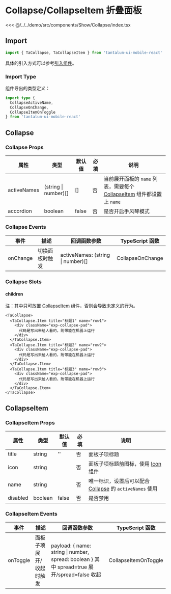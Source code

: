 # Collapse/CollapseItem 折叠面板

<CodeDemo name="Collapse">

<<< @/../../demo/src/components/Show/Collapse/index.tsx

</CodeDemo>

## Import

```js
import { TaCollapse, TaCollapseItem } from 'tantalum-ui-mobile-react'
```

具体的引入方式可以参考[引入组件](../guide/import.md)。

### Import Type

组件导出的类型定义：

```ts
import type {
  CollapseActiveName,
  CollapseOnChange,
  CollapseItemOnToggle
} from 'tantalum-ui-mobile-react'
```

## Collapse

### Collapse Props

| 属性        | 类型                 | 默认值 | 必填 | 说明                                                                                                |
| ----------- | -------------------- | ------ | ---- | --------------------------------------------------------------------------------------------------- |
| activeNames | (string \| number)[] | []     | 否   | 当前展开面板的 `name` 列表，需要每个 [CollapseItem](./Collapse.md#collapseitem) 组件都设置上 `name` |
| accordion   | boolean              | false  | 否   | 是否开启手风琴模式                                                                                  |

### Collapse Events

| 事件     | 描述           | 回调函数参数                      | TypeScript 函数  |
| -------- | -------------- | --------------------------------- | ---------------- |
| onChange | 切换面板时触发 | activeNames: (string \| number)[] | CollapseOnChange |

### Collapse Slots

#### children

注：其中只可放置 [CollapseItem](./Collapse.md#collapseitem-折叠面板子项) 组件，否则会导致未定义的行为。

```tsx
<TaCollapse>
  <TaCollapse.Item title="标题1" name="row1">
    <div className="exp-collapse-pad">
      代码是写出来给人看的，附带能在机器上运行
    </div>
  </TaCollapse.Item>
  <TaCollapse.Item title="标题2" name="row2">
    <div className="exp-collapse-pad">
      代码是写出来给人看的，附带能在机器上运行
    </div>
  </TaCollapse.Item>
  <TaCollapse.Item title="标题3" name="row3">
    <div className="exp-collapse-pad">
      代码是写出来给人看的，附带能在机器上运行
    </div>
  </TaCollapse.Item>
</TaCollapse>
```

## CollapseItem

### CollapseItem Props

| 属性     | 类型    | 默认值 | 必填 | 说明                                                                              |
| -------- | ------- | ------ | ---- | --------------------------------------------------------------------------------- |
| title    | string  | ''     | 否   | 面板子项标题                                                                      |
| icon     | string  |        | 否   | 面板子项标题前图标，使用 [Icon](./Icon.md) 组件                                   |
| name     | string  |        | 否   | 唯一标识，设置后可以配合 [Collapse](./Collapse.md#collapse) 的 `activeNames` 使用 |
| disabled | boolean | false  | 否   | 是否禁用                                                                          |

### CollapseItem Events

| 事件     | 描述                    | 回调函数参数                                                                                 | TypeScript 函数      |
| -------- | ----------------------- | -------------------------------------------------------------------------------------------- | -------------------- |
| onToggle | 面板子项展开/收起时触发 | payload: { name: string \| number, spread: boolean } 其中 spread=true 展开/spread=false 收起 | CollapseItemOnToggle |
